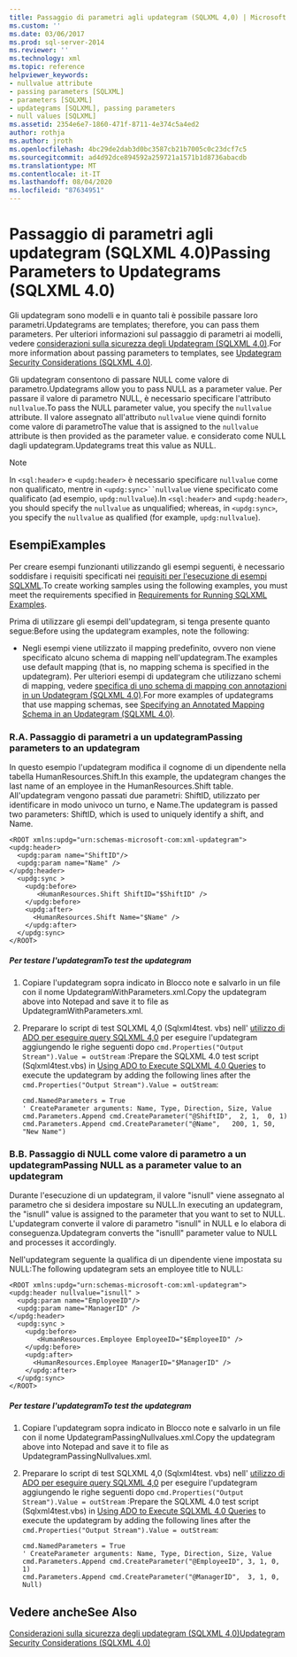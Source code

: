 ```yaml
---
title: Passaggio di parametri agli updategram (SQLXML 4,0) | Microsoft Docs
ms.custom: ''
ms.date: 03/06/2017
ms.prod: sql-server-2014
ms.reviewer: ''
ms.technology: xml
ms.topic: reference
helpviewer_keywords:
- nullvalue attribute
- passing parameters [SQLXML]
- parameters [SQLXML]
- updategrams [SQLXML], passing parameters
- null values [SQLXML]
ms.assetid: 2354e6e7-1860-471f-8711-4e374c5a4ed2
author: rothja
ms.author: jroth
ms.openlocfilehash: 4bc29de2dab3d0bc3587cb21b7005c0c23dcf7c5
ms.sourcegitcommit: ad4d92dce894592a259721a1571b1d8736abacdb
ms.translationtype: MT
ms.contentlocale: it-IT
ms.lasthandoff: 08/04/2020
ms.locfileid: "87634951"
---
```

# <a name="passing-parameters-to-updategrams-sqlxml-40"></a><span data-ttu-id="141f1-102">Passaggio di parametri agli updategram (SQLXML 4.0)</span><span class="sxs-lookup"><span data-stu-id="141f1-102">Passing Parameters to Updategrams (SQLXML 4.0)</span></span>
  <span data-ttu-id="141f1-103">Gli updategram sono modelli e in quanto tali è possibile passare loro parametri.</span><span class="sxs-lookup"><span data-stu-id="141f1-103">Updategrams are templates; therefore, you can pass them parameters.</span></span> <span data-ttu-id="141f1-104">Per ulteriori informazioni sul passaggio di parametri ai modelli, vedere [considerazioni sulla sicurezza degli Updategram &#40;SQLXML 4,0&#41;](../security/updategram-security-considerations-sqlxml-4-0.md).</span><span class="sxs-lookup"><span data-stu-id="141f1-104">For more information about passing parameters to templates, see [Updategram Security Considerations &#40;SQLXML 4.0&#41;](../security/updategram-security-considerations-sqlxml-4-0.md).</span></span>  
  
 <span data-ttu-id="141f1-105">Gli updategram consentono di passare NULL come valore di parametro.</span><span class="sxs-lookup"><span data-stu-id="141f1-105">Updategrams allow you to pass NULL as a parameter value.</span></span> <span data-ttu-id="141f1-106">Per passare il valore di parametro NULL, è necessario specificare l'attributo `nullvalue`.</span><span class="sxs-lookup"><span data-stu-id="141f1-106">To pass the NULL parameter value, you specify the `nullvalue` attribute.</span></span> <span data-ttu-id="141f1-107">Il valore assegnato all'attributo `nullvalue` viene quindi fornito come valore di parametro</span><span class="sxs-lookup"><span data-stu-id="141f1-107">The value that is assigned to the `nullvalue` attribute is then provided as the parameter value.</span></span> <span data-ttu-id="141f1-108">e considerato come NULL dagli updategram.</span><span class="sxs-lookup"><span data-stu-id="141f1-108">Updategrams treat this value as NULL.</span></span>  
  
> [!NOTE]  
>  <span data-ttu-id="141f1-109">In `<sql:header>` e `<updg:header>` è necessario specificare `nullvalue` come non qualificato, mentre in `<updg:sync>``nullvalue` viene specificato come qualificato (ad esempio, `updg:nullvalue`).</span><span class="sxs-lookup"><span data-stu-id="141f1-109">In `<sql:header>` and `<updg:header>`, you should specify the `nullvalue` as unqualified; whereas, in `<updg:sync>`, you specify the `nullvalue` as qualified (for example, `updg:nullvalue`).</span></span>  
  
## <a name="examples"></a><span data-ttu-id="141f1-110">Esempi</span><span class="sxs-lookup"><span data-stu-id="141f1-110">Examples</span></span>  
 <span data-ttu-id="141f1-111">Per creare esempi funzionanti utilizzando gli esempi seguenti, è necessario soddisfare i requisiti specificati nei [requisiti per l'esecuzione di esempi SQLXML](../../sqlxml/requirements-for-running-sqlxml-examples.md).</span><span class="sxs-lookup"><span data-stu-id="141f1-111">To create working samples using the following examples, you must meet the requirements specified in [Requirements for Running SQLXML Examples](../../sqlxml/requirements-for-running-sqlxml-examples.md).</span></span>  
  
 <span data-ttu-id="141f1-112">Prima di utilizzare gli esempi dell'updategram, si tenga presente quanto segue:</span><span class="sxs-lookup"><span data-stu-id="141f1-112">Before using the updategram examples, note the following:</span></span>  
  
-   <span data-ttu-id="141f1-113">Negli esempi viene utilizzato il mapping predefinito, ovvero non viene specificato alcuno schema di mapping nell'updategram.</span><span class="sxs-lookup"><span data-stu-id="141f1-113">The examples use default mapping (that is, no mapping schema is specified in the updategram).</span></span> <span data-ttu-id="141f1-114">Per ulteriori esempi di updategram che utilizzano schemi di mapping, vedere [specifica di uno schema di mapping con annotazioni in un Updategram &#40;SQLXML 4,0&#41;](specifying-an-annotated-mapping-schema-in-an-updategram-sqlxml-4-0.md).</span><span class="sxs-lookup"><span data-stu-id="141f1-114">For more examples of updategrams that use mapping schemas, see [Specifying an Annotated Mapping Schema in an Updategram &#40;SQLXML 4.0&#41;](specifying-an-annotated-mapping-schema-in-an-updategram-sqlxml-4-0.md).</span></span>  
  
### <a name="a-passing-parameters-to-an-updategram"></a><span data-ttu-id="141f1-115">R.</span><span class="sxs-lookup"><span data-stu-id="141f1-115">A.</span></span> <span data-ttu-id="141f1-116">Passaggio di parametri a un updategram</span><span class="sxs-lookup"><span data-stu-id="141f1-116">Passing parameters to an updategram</span></span>  
 <span data-ttu-id="141f1-117">In questo esempio l'updategram modifica il cognome di un dipendente nella tabella HumanResources.Shift.</span><span class="sxs-lookup"><span data-stu-id="141f1-117">In this example, the updategram changes the last name of an employee in the HumanResources.Shift table.</span></span> <span data-ttu-id="141f1-118">All'updategram vengono passati due parametri: ShiftID, utilizzato per identificare in modo univoco un turno, e Name.</span><span class="sxs-lookup"><span data-stu-id="141f1-118">The updategram is passed two parameters: ShiftID, which is used to uniquely identify a shift, and Name.</span></span>  
  
```  
<ROOT xmlns:updg="urn:schemas-microsoft-com:xml-updategram">  
<updg:header>  
  <updg:param name="ShiftID"/>  
  <updg:param name="Name" />  
</updg:header>  
  <updg:sync >  
    <updg:before>  
       <HumanResources.Shift ShiftID="$ShiftID" />  
    </updg:before>  
    <updg:after>  
      <HumanResources.Shift Name="$Name" />  
    </updg:after>  
  </updg:sync>  
</ROOT>  
```  
  
##### <a name="to-test-the-updategram"></a><span data-ttu-id="141f1-119">Per testare l'updategram</span><span class="sxs-lookup"><span data-stu-id="141f1-119">To test the updategram</span></span>  
  
1.  <span data-ttu-id="141f1-120">Copiare l'updategram sopra indicato in Blocco note e salvarlo in un file con il nome UpdategramWithParameters.xml.</span><span class="sxs-lookup"><span data-stu-id="141f1-120">Copy the updategram above into Notepad and save it to file as UpdategramWithParameters.xml.</span></span>  
  
2.  <span data-ttu-id="141f1-121">Preparare lo script di test SQLXML 4,0 (Sqlxml4test. vbs) nell' [utilizzo di ADO per eseguire query SQLXML 4,0](../../sqlxml/using-ado-to-execute-sqlxml-4-0-queries.md) per eseguire l'updategram aggiungendo le righe seguenti dopo `cmd.Properties("Output Stream").Value = outStream` :</span><span class="sxs-lookup"><span data-stu-id="141f1-121">Prepare the SQLXML 4.0 test script (Sqlxml4test.vbs) in [Using ADO to Execute SQLXML 4.0 Queries](../../sqlxml/using-ado-to-execute-sqlxml-4-0-queries.md) to execute the updategram by adding the following lines after the `cmd.Properties("Output Stream").Value = outStream`:</span></span>  
  
    ```  
    cmd.NamedParameters = True  
    ' CreateParameter arguments: Name, Type, Direction, Size, Value  
    cmd.Parameters.Append cmd.CreateParameter("@ShiftID",  2, 1,  0, 1)  
    cmd.Parameters.Append cmd.CreateParameter("@Name",   200, 1, 50, "New Name")  
    ```  
  
### <a name="b-passing-null-as-a-parameter-value-to-an-updategram"></a><span data-ttu-id="141f1-122">B.</span><span class="sxs-lookup"><span data-stu-id="141f1-122">B.</span></span> <span data-ttu-id="141f1-123">Passaggio di NULL come valore di parametro a un updategram</span><span class="sxs-lookup"><span data-stu-id="141f1-123">Passing NULL as a parameter value to an updategram</span></span>  
 <span data-ttu-id="141f1-124">Durante l'esecuzione di un updategram, il valore "isnull" viene assegnato al parametro che si desidera impostare su NULL.</span><span class="sxs-lookup"><span data-stu-id="141f1-124">In executing an updategram, the "isnull" value is assigned to the parameter that you want to set to NULL.</span></span> <span data-ttu-id="141f1-125">L'updategram converte il valore di parametro "isnull" in NULL e lo elabora di conseguenza.</span><span class="sxs-lookup"><span data-stu-id="141f1-125">Updategram converts the "isnulll" parameter value to NULL and processes it accordingly.</span></span>  
  
 <span data-ttu-id="141f1-126">Nell'updategram seguente la qualifica di un dipendente viene impostata su NULL:</span><span class="sxs-lookup"><span data-stu-id="141f1-126">The following updategram sets an employee title to NULL:</span></span>  
  
```  
<ROOT xmlns:updg="urn:schemas-microsoft-com:xml-updategram">  
<updg:header nullvalue="isnull" >  
  <updg:param name="EmployeeID"/>  
  <updg:param name="ManagerID" />  
</updg:header>  
  <updg:sync >  
    <updg:before>  
       <HumanResources.Employee EmployeeID="$EmployeeID" />  
    </updg:before>  
    <updg:after>  
      <HumanResources.Employee ManagerID="$ManagerID" />  
    </updg:after>  
  </updg:sync>  
</ROOT>  
```  
  
##### <a name="to-test-the-updategram"></a><span data-ttu-id="141f1-127">Per testare l'updategram</span><span class="sxs-lookup"><span data-stu-id="141f1-127">To test the updategram</span></span>  
  
1.  <span data-ttu-id="141f1-128">Copiare l'updategram sopra indicato in Blocco note e salvarlo in un file con il nome UpdategramPassingNullvalues.xml.</span><span class="sxs-lookup"><span data-stu-id="141f1-128">Copy the updategram above into Notepad and save it to file as UpdategramPassingNullvalues.xml.</span></span>  
  
2.  <span data-ttu-id="141f1-129">Preparare lo script di test SQLXML 4,0 (Sqlxml4test. vbs) nell' [utilizzo di ADO per eseguire query SQLXML 4,0](../../sqlxml/using-ado-to-execute-sqlxml-4-0-queries.md) per eseguire l'updategram aggiungendo le righe seguenti dopo `cmd.Properties("Output Stream").Value = outStream` :</span><span class="sxs-lookup"><span data-stu-id="141f1-129">Prepare the SQLXML 4.0 test script (Sqlxml4test.vbs) in [Using ADO to Execute SQLXML 4.0 Queries](../../sqlxml/using-ado-to-execute-sqlxml-4-0-queries.md) to execute the updategram by adding the following lines after the `cmd.Properties("Output Stream").Value = outStream`:</span></span>  
  
    ```  
    cmd.NamedParameters = True  
    ' CreateParameter arguments: Name, Type, Direction, Size, Value   
    cmd.Parameters.Append cmd.CreateParameter("@EmployeeID", 3, 1, 0, 1)  
    cmd.Parameters.Append cmd.CreateParameter("@ManagerID",  3, 1, 0, Null)  
    ```  
  
## <a name="see-also"></a><span data-ttu-id="141f1-130">Vedere anche</span><span class="sxs-lookup"><span data-stu-id="141f1-130">See Also</span></span>  
 [<span data-ttu-id="141f1-131">Considerazioni sulla sicurezza degli updategram &#40;SQLXML 4,0&#41;</span><span class="sxs-lookup"><span data-stu-id="141f1-131">Updategram Security Considerations &#40;SQLXML 4.0&#41;</span></span>](../security/updategram-security-considerations-sqlxml-4-0.md)  
  
  
